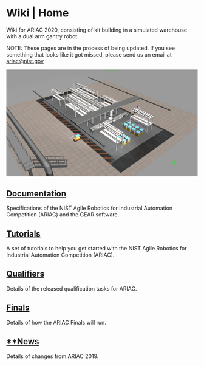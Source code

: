 # Wiki | Home
Wiki for ARIAC 2020, consisting of kit building in a simulated warehouse with a dual arm gantry robot.

NOTE: These pages are in the process of being updated. If you see something that looks like it got missed, please send us an email at ariac@nist.gov

<!---<img src="wiki/figures/ariac2020_1.jpg" alt="alt text" width="600" class="center">-->
<img src="wiki/figures/ariac2020_2.jpg" alt="alt text" width="600" class="center">

<!---<img src="wiki/figures/ariac2020_3.jpg" alt="alt text" width="600" class="center">-->

## [Documentation](wiki/documentation.md)
Specifications of the NIST Agile Robotics for Industrial Automation Competition (ARIAC) and the GEAR software.
## [Tutorials](wiki/tutorials.md)
A set of tutorials to help you get started with the NIST Agile Robotics for Industrial Automation Competition (ARIAC).
## [Qualifiers](wiki/qualifier.md)
Details of the released qualification tasks for ARIAC.
## [Finals](wiki/finals.md)
Details of how the ARIAC Finals will run.
## [**News](wiki/updates.md)
Details of changes from ARIAC 2019.

